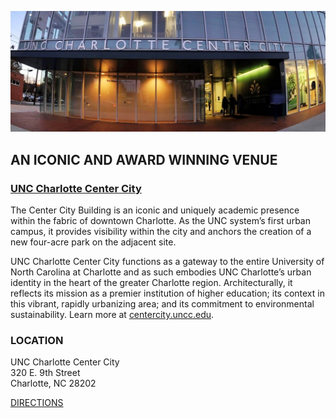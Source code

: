 ![Feature Image](https://raw.githubusercontent.com/SparkConfOrg/website-backup/2015/Pages/Images/5-Venue.jpg)

## AN ICONIC AND AWARD WINNING **VENUE**

### [UNC Charlotte Center City](http://centercity.uncc.edu/)

The Center City Building is an iconic and uniquely academic presence within the fabric of downtown Charlotte. As the UNC system’s first urban campus, it provides visibility within the city and anchors the creation of a new four-acre park on the adjacent site.

UNC Charlotte Center City functions as a gateway to the entire University of North Carolina at Charlotte and as such embodies UNC Charlotte’s urban identity in the heart of the greater Charlotte region. Architecturally, it reflects its mission as a premier institution of higher education; its context in this vibrant, rapidly urbanizing area; and its commitment to environmental sustainability. Learn more at [centercity.uncc.edu](http://centercity.uncc.edu/).

### LOCATION

UNC Charlotte Center City<br />
320 E. 9th Street<br />
Charlotte, NC 28202

[DIRECTIONS](http://sparkconf.org/s/Parking-Map-and-Instructions.pdf)
